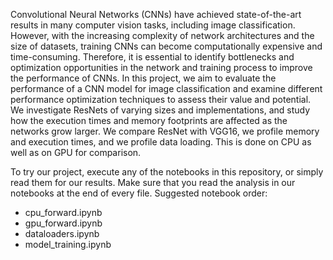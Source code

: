 Convolutional Neural Networks (CNNs) have achieved state-of-the-art results in many computer
vision tasks, including image classification. However, with the increasing complexity of network
architectures and the size of datasets, training CNNs can become computationally expensive and
time-consuming. Therefore, it is essential to identify bottlenecks and optimization opportunities in
the network and training process to improve the performance of CNNs. In this project, we aim to
evaluate the performance of a CNN model for image classification and examine different performance
optimization techniques to assess their value and potential. We investigate ResNets of varying sizes and implementations, 
and study how the execution times and memory footprints are affected as the networks grow larger. We compare ResNet with VGG16,
we profile memory and execution times, and we profile data loading. This is done on CPU as well as on GPU for comparison.

To try our project, execute any of the notebooks in this repository, or simply read them for our results.
Make sure that you read the analysis in our notebooks at the end of every file. Suggested notebook order:
- cpu_forward.ipynb
- gpu_forward.ipynb
- dataloaders.ipynb
- model_training.ipynb
